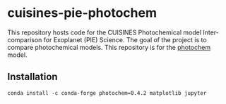 # cuisines-pie-photochem

This repository hosts code for the CUISINES Photochemical model Inter-comparison for Exoplanet (PIE) Science. The goal of the project is to compare photochemical models. This repository is for the [photochem](https://github.com/Nicholaswogan/photochem) model.

## Installation

```
conda install -c conda-forge photochem=0.4.2 matplotlib jupyter
```
